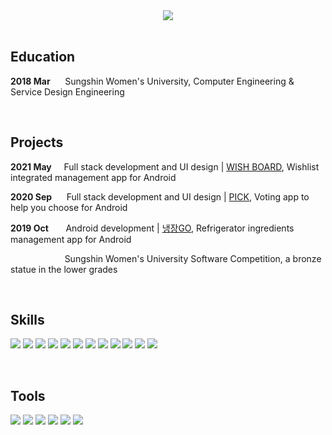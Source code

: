 <center><img src="https://capsule-render.vercel.app/api?text=Youngjin &nbsp;&nbsp;&nbsp;&nbsp;&nbsp;&nbsp;&nbsp;Choi&fontColor=000000&type=soft&color=FFFFFF&animation=twinkling&fontSize=100"
/></center>

<br>

## **Education**
**2018 Mar**&nbsp;&nbsp;&nbsp;&nbsp;&nbsp;&nbsp;Sungshin Women's University, Computer Engineering & Service Design Engineering

<br>

## **Projects**
**2021 May**&nbsp;&nbsp; &nbsp;
Full stack development and UI design |  [WISH BOARD](https://github.com/youngjinc/WishBoard), Wishlist integrated management app for Android

**2020 Sep**&nbsp;&nbsp;&nbsp;&nbsp;&nbsp;&nbsp;Full stack development and UI design | [PICK](https://github.com/yougjinc/Pick), Voting app to help you choose for Android

**2019 Oct**&nbsp;&nbsp;&nbsp;&nbsp;&nbsp;&nbsp;&nbsp;Android development | [냉장GO](https://github.com/youngjinc/NaengjanGo), Refrigerator ingredients management app for Android 

&nbsp;&nbsp;&nbsp;&nbsp;&nbsp;&nbsp;&nbsp;&nbsp;&nbsp;&nbsp;&nbsp;&nbsp;&nbsp;&nbsp;&nbsp;&nbsp;&nbsp;&nbsp;&nbsp;&nbsp;&nbsp;&nbsp;Sungshin Women's University Software Competition, a bronze statue in the lower grades

<br>

## **Skills**

<img src="https://img.shields.io/badge/JavaScript-3dFF84?style=flat-square&logo=JavaScript&logoColor=black"/>&nbsp;<img src="https://img.shields.io/badge/HTML5-3DFC84?style=flat-square&logo=HTML5&logoColor=black"/>&nbsp;<img src="https://img.shields.io/badge/CSS3-3DFC84?style=flat-square&logo=CSS3&logoColor=black"/>&nbsp;<img src="https://img.shields.io/badge/php-3DFC84?style=flat-square&logo=php&logoColor=black"/>&nbsp;<img src="https://img.shields.io/badge/Oracle-3DFC84?style=flat-square&logo=Oracle&logoColor=black"/>&nbsp;<img src="https://img.shields.io/badge/Android-3DFC84?style=flat-square&logo=Android&logoColor=black"/>&nbsp;<img src="https://img.shields.io/badge/MySQL-3DFC84?style=flat-square&logo=MySQL&logoColor=black"/>&nbsp;<img src="https://img.shields.io/badge/Java-3DFC84?style=flat-square&logo=Java&logoColor=black"
/>&nbsp;<img src="https://img.shields.io/badge/Node.js-3DFC84?style=flat-square&logo=Node.js&logoColor=black"/>&nbsp;<img src="https://img.shields.io/badge/Python-3DFC84?style=flat-square&logo=Python&logoColor=black"/>&nbsp;<img src="https://img.shields.io/badge/C++-3DFC84?style=flat-square&logo=C%2B%2B&logoColor=black"/>&nbsp;<img src="https://img.shields.io/badge/aws-3DFC84?style=flat-square&logo=amazon-aws&logoColor=black"/>&nbsp;

<br>

## **Tools**
<img src="https://img.shields.io/badge/Illustrator-97ddf4?style=flat-square&logo=adobeillustrator&logoColor=black"/>&nbsp;<img src="https://img.shields.io/badge/Photoshop-97ddf4?style=flat-square&logo=adobephotoshop&logoColor=black"/>&nbsp;<img src="https://img.shields.io/badge/XD-97ddf4?style=flat-square&logo=adobexd&logoColor=black"/>&nbsp;<img src="https://img.shields.io/badge/Git-97ddf4?style=flat-square&logo=git&logoColor=black"/>&nbsp;<img src="https://img.shields.io/badge/Slack-97ddf4?style=flat-square&logo=slack&logoColor=black"/>&nbsp;<img src="https://img.shields.io/badge/Notion-97ddf4?style=flat-square&logo=notion&logoColor=black"/>&nbsp;
</p>